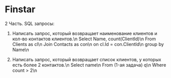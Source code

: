# Finstar
2 Часть. SQL запросы:

1. Написать запрос, который возвращает наименование клиентов и кол-во
контактов клиентов.\n
Select Name, count(ClientId)\n
From Clients as cl\n
Join Contacts as con\n
on cl.Id = con.ClientId\n
group by Name\n

2. Написать запрос, который возвращает список клиентов, у которых есть более
2 контактов.\n
Select name\n
From (1-ая задача) q\n
Where count > 2\n
